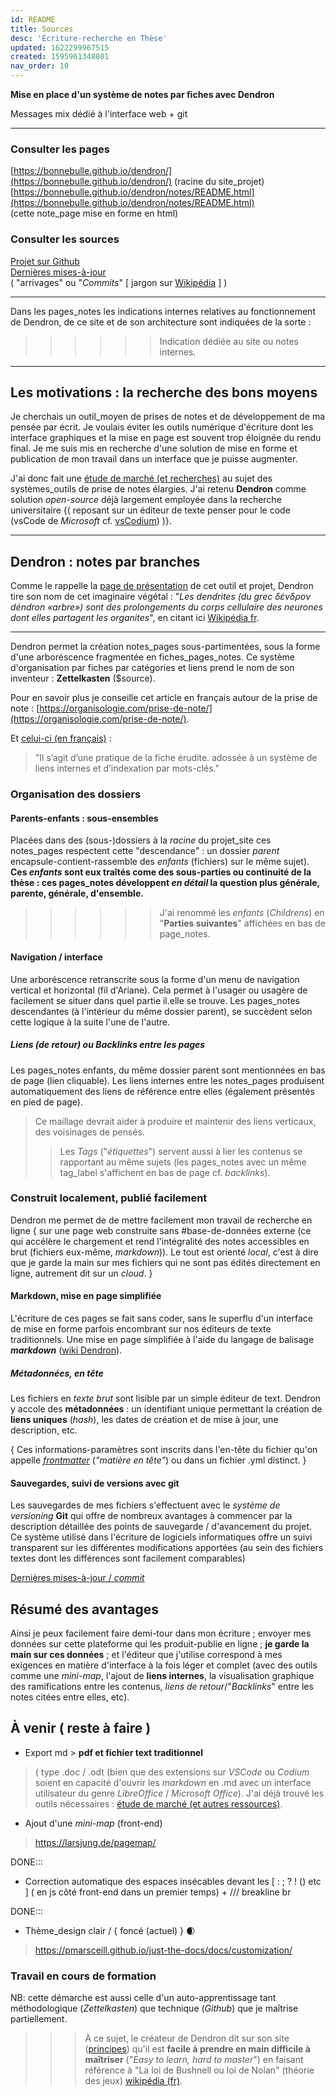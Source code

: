 ```yaml
---
id: README
title: Sources
desc: 'Écriture-recherche en Thèse'
updated: 1622299967515
created: 1595961348801
nav_order: 10
---
```


**Mise en place d'un système de notes par fiches avec Dendron**   

Messages mix dédié à l'interface web + git <!--LOCAL_ONLY_LINE-->

---

### Consulter les pages    
[https://bonnebulle.github.io/dendron/](https://bonnebulle.github.io/dendron/) (racine du site_projet)    
[https://bonnebulle.github.io/dendron/notes/README.html](https://bonnebulle.github.io/dendron/notes/README.html)    
(cette note_page mise en forme en html)     


### Consulter les sources
[Projet sur Github](https://github.com/bonnebulle/dendron)   
[Dernières mises-à-jour](https://github.com/bonnebulle/dendron/commits/main)    
( "arrivages" ou "*Commits*"  [ jargon sur [Wikipédia](https://fr.wikipedia.org/wiki/Commit) ] )

---

Dans les pages_notes les indications internes relatives au fonctionnement de Dendron, de ce site et de son architecture sont indiquées de la sorte :
>>>>>> Indication dédiée au site ou notes internes.

---

>>


## Les motivations : la recherche des bons moyens
Je cherchais un outil_moyen de prises de notes et de développement de ma pensée par écrit. Je voulais éviter les outils numérique d'écriture dont les interface graphiques et la mise en page est souvent trop éloignée du rendu final. Je me suis mis en recherche d'une solution de mise en forme et publication de mon travail dans un interface que je puisse augmenter.

J'ai donc fait une [étude de marché (et recherches)](https://liens.vincent-bonnefille.fr/?AGBhmA) au sujet des systèmes_outils de prise de notes élargies. J'ai retenu **Dendron** comme solution  *open-source* déjà largement employée dans la recherche universitaire {( reposant sur un éditeur de texte penser pour le code (vsCode de *Microsoft* cf. [vsCodium](https://vscodium.com/)) )}. 

---

## Dendron : notes par branches
Comme le rappelle la [page de présentation](https://wiki.dendron.so/notes/05774b2e-ebf7-4bbc-8171-ad191ba0ae0a.html) de cet outil et projet, Dendron tire son nom de cet imaginaire végétal : 
"*Les dendrites (du grec δένδρον déndron «arbre») sont des prolongements du corps cellulaire des neurones dont elles partagent les organites*",
en citant ici [Wikipédia fr](https://fr.wikipedia.org/wiki/Dendrite_(biologie)).

----

Dendron permet la création notes_pages sous-partimentées, sous la forme d'une arboréscence fragmentée en fiches_pages_notes. Ce système d'organisation par fiches par catégories et liens prend le nom de son inventeur : **Zettelkasten** ($source).

Pour en savoir plus je conseille cet article en français autour de la prise de note : [https://organisologie.com/prise-de-note/](https://organisologie.com/prise-de-note/).

Et [celui-ci (en français)](https://www.arthurperret.fr/visualisation-documentation-personnelle-reticulaire.html) :
> "Il s’agit d’une pratique de la fiche érudite. adossée à un système de liens internes et d’indexation par mots-clés."






### Organisation des dossiers
#### Parents-enfants : sous-ensembles
Placées dans des (sous-)dossiers à la *racine* du projet_site ces notes_pages respectent cette "descendance" : un dossier *parent* encapsule-contient-rassemble des *enfants* (fichiers) sur le même sujet). **Ces *enfants* sont eux traîtés come des sous-parties ou continuité de la thèse : ces pages_notes développent *en détail* la question plus générale, parente, générale, d'ensemble.**
>>>>>> J'ai renommé les *enfants* (*Childrens*) en "**Parties suivantes**" affichées en bas de page_notes.

#### Navigation / interface
Une arboréscence retranscrite sous la forme d'un menu de navigation vertical et horizontal (fil d'Ariane). Cela permet à l'usager ou usagère de facilement se situer dans quel partie il.elle se trouve.  Les pages_notes descendantes (à l'intérieur du même dossier parent), se succèdent selon cette logique à la suite l'une de l'autre.

##### Liens (de retour) ou *Backlinks* entre les pages
Les pages_notes enfants, du même dossier parent sont mentionnées en bas de page (lien cliquable). Les liens internes entre les notes_pages produisent automatiquement des liens de référence entre elles (également présentés en pied de page). 
> Ce maillage devrait aider à produire et maintenir des liens verticaux, des voisinages de pensés. 
>> Les *Tags* ("*étiquettes*") servent aussi à lier les contenus se rapportant au même sujets (les pages_notes avec un même tag_label s'affichent en bas de page cf. *backlinks*).







### Construit localement, publié facilement
Dendron me permet de de mettre facilement mon travail de recherche en ligne { sur une page web construite sans #base-de-données externe (ce qui accélère le chargement et rend l'intégralité des notes accessibles en brut (fichiers eux-même, *markdown*)). Le tout est orienté *local*, c'est à dire que je garde la main sur mes fichiers qui ne sont pas édités directement en ligne, autrement dit sur un *cloud*. }

#### Markdown, mise en page simplifiée
L'écriture de ces pages se fait sans coder, sans le superflu d'un interface de mise en forme parfois encombrant sur nos éditeurs de texte traditionnels. Une mise en page simplifiée à l'aide du langage de balisage ***markdown*** ([wiki Dendron](https://wiki.dendron.so/notes/ba97866b-889f-4ac6-86e7-bb2d97f6e376.html)).

##### Métadonnées, en tête
Les fichiers en *texte brut* sont lisible par un simple éditeur de text. Dendron y accole des **métadonnées** : un identifiant unique permettant la création de **liens uniques** (*hash*), les dates de création et de mise à jour, une description, etc. 

{ Ces informations-paramètres sont inscrits dans l'en-tête du fichier qu'on appelle *[frontmatter](https://wiki.dendron.so/notes/ffec2853-c0e0-4165-a368-339db12c8e4b.html)* (*"matière en tête"*) ou dans un fichier .yml distinct. }


#### Sauvegardes, suivi de versions avec git
Les sauvegardes de mes fichiers s'effectuent avec le *système de versioning* **Git** qui offre de nombreux avantages à commencer par la description détaillée des points de sauvegarde / d'avancement du projet. Ce système utilisé dans l'écriture de logiciels informatiques offre un suivi transparent sur les différentes modifications apportées (au sein des fichiers textes dont les différences sont facilement comparables)

[Dernières mises-à-jour / *commit*](https://github.com/bonnebulle/dendron/commits/main) 


## Résumé des avantages
Ainsi je peux facilement faire demi-tour dans mon écriture ; envoyer mes données sur cette plateforme qui les produit-publie en ligne ; **je garde la main sur ces données** ; et l'éditeur que j'utilise correspond à mes exigences en matière d'interface à la fois léger et complet (avec des outils comme une *mini-map*, l'ajout de **liens internes**, la visualisation graphique des ramifications entre les contenus, *liens de retour*/"*Backlinks*" entre les notes citées entre elles, etc).







## À venir ( reste à faire )

+ Export md > **pdf et fichier text traditionnel** 
> ( type .doc / .odt (bien que des extensions sur *VSCode* ou *Codium* soient en capacité d'ouvrir les *markdown* en .md avec un interface utilisateur du genre *LibreOffice* / *Microsoft Office*). J'ai déjà trouvé les outils nécessaires :   [étude de marché (et autres ressources)](https://liens.vincent-bonnefille.fr/?AGBhmA).

+ Ajout d'une *mini-map* (front-end)
> https://larsjung.de/pagemap/

DONE:::
+ Correction automatique des espaces insécables devant les [ : ; ? ! () etc ] ( en js côté front-end dans un premier temps) + /// breakline br

DONE:::
+ Thème_design clair / { foncé (actuel) } 🌒 
> <https://pmarsceill.github.io/just-the-docs/docs/customization/>

### Travail en cours de formation
NB: cette démarche est aussi celle d'un auto-apprentissage tant méthodologique (*Zettelkasten*) que technique (*Github*) que je maîtrise partiellement. 
>>> À ce sujet, le créateur de Dendron dit sur son site ([principes](https://wiki.dendron.so/notes/7fcebd7d-6411-4c9d-8baf-65629dc018a1.html)) qu'il est **facile à prendre en main difficile à maîtriser** ("*Easy to learn, hard to master*") en faisant référence à "La loi de Bushnell ou loi de Nolan" (théorie des jeux) [wikipédia (fr)](https://fr.wikipedia.org/wiki/Loi_de_Bushnell). 